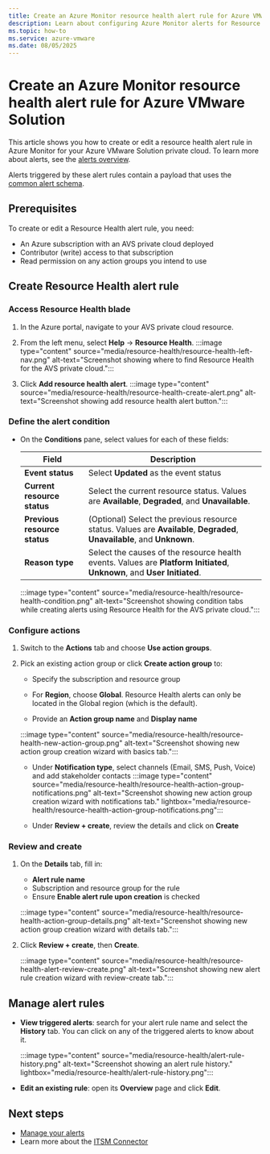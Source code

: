 ```yaml
---
title: Create an Azure Monitor resource health alert rule for Azure VMware Solution
description: Learn about configuring Azure Monitor alerts for Resource Health for your Azure VMware Solution private cloud.
ms.topic: how-to
ms.service: azure-vmware
ms.date: 08/05/2025
---
```


# Create an Azure Monitor resource health alert rule for Azure VMware Solution


This article shows you how to create or edit a resource health alert rule in Azure Monitor for your Azure VMware Solution private cloud. To learn more about alerts, see the [alerts overview](/azure/azure-monitor/alerts/alerts-overview).

Alerts triggered by these alert rules contain a payload that uses the [common alert schema](/azure/azure-monitor/alerts/alerts-common-schema).

## Prerequisites

To create or edit a Resource Health alert rule, you need:

- An Azure subscription with an AVS private cloud deployed
- Contributor (write) access to that subscription
- Read permission on any action groups you intend to use

## Create Resource Health alert rule

### Access Resource Health blade

1. In the Azure portal, navigate to your AVS private cloud resource.  
1. From the left menu, select **Help** → **Resource Health**.
   :::image type="content" source="media/resource-health/resource-health-left-nav.png" alt-text="Screenshot showing where to find Resource Health for the AVS private cloud.":::

1. Click **Add resource health alert**.
   :::image type="content" source="media/resource-health/resource-health-create-alert.png" alt-text="Screenshot showing add resource health alert button.":::

### Define the alert condition

* On the **Conditions** pane, select values for each of these fields:

    | Field                        | Description                                                                                                              |
    |------------------------------|--------------------------------------------------------------------------------------------------------------------------|
    | **Event status**             | Select **Updated** as the event status                                                                                   |
    | **Current resource status**  | Select the current resource status. Values are **Available**, **Degraded**, and **Unavailable**.                         |
    | **Previous resource status** | (Optional) Select the previous resource status. Values are **Available**, **Degraded**, **Unavailable**, and **Unknown**.|
    | **Reason type**              | Select the causes of the resource health events. Values are **Platform Initiated**, **Unknown**, and **User Initiated**. |

    :::image type="content" source="media/resource-health/resource-health-condition.png" alt-text="Screenshot showing condition tabs while creating alerts using Resource Health for the AVS private cloud.":::

### Configure actions

1. Switch to the **Actions** tab and choose **Use action groups**.  
1. Pick an existing action group or click **Create action group** to:
   - Specify the subscription and resource group  
   - For **Region**, choose **Global**. Resource Health alerts can only be located in the Global region (which is the default).

   - Provide an **Action group name** and **Display name**  

   :::image type="content" source="media/resource-health/resource-health-new-action-group.png" alt-text="Screenshot showing new action group creation wizard with basics tab.":::

   - Under **Notification type**, select channels (Email, SMS, Push, Voice) and add stakeholder contacts
   :::image type="content" source="media/resource-health/resource-health-action-group-notifications.png" alt-text="Screenshot showing new action group creation wizard with notifications tab." lightbox="media/resource-health/resource-health-action-group-notifications.png":::

   - Under **Review + create**, review the details and click on **Create**

### Review and create

1. On the **Details** tab, fill in:
   - **Alert rule name**
   - Subscription and resource group for the rule
   - Ensure **Enable alert rule upon creation** is checked

   :::image type="content" source="media/resource-health/resource-health-action-group-details.png" alt-text="Screenshot showing new action group creation wizard with details tab.":::

1. Click **Review + create**, then **Create**.

   :::image type="content" source="media/resource-health/resource-health-alert-review-create.png" alt-text="Screenshot showing new alert rule creation wizard with review-create tab.":::

## Manage alert rules

- **View triggered alerts**: search for your alert rule name and select the **History** tab. You can click on any of the triggered alerts to know about it.

   :::image type="content" source="media/resource-health/alert-rule-history.png" alt-text="Screenshot showing an alert rule history." lightbox="media/resource-health/alert-rule-history.png":::

- **Edit an existing rule**: open its **Overview** page and click **Edit**.

## Next steps

- [Manage your alerts](/azure/azure-monitor/alerts/alerts-manage-alert-instances)
- Learn more about the [ITSM Connector](/azure/azure-monitor/alerts/itsmc-overview)


